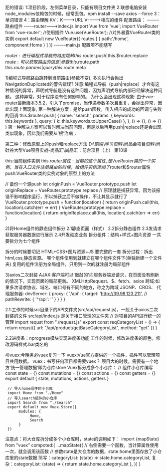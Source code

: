 犯的错误:
1:项目阶段，左侧菜单目录，只能有项目文件夹
2:联想电脑安装node_modules依赖包的时候，经常丢包。npm install --save axios --force
3：单词错误
4：路由理解
KV：K--->URL  V---->相应的组件
配置路由：
     ------路由组件
     -----router--->index.js
                  import Vue  from 'vue';
                  import VueRouter from 'vue-router';
                  //使用插件
                  Vue.use(VueRouter);
                  //对外暴露VueRouter类的实例
                  export default new VueRouter({
                       routes:[
                            {
                                 path:'/home',
                                 component:Home
                            }
                       ]
                  })
    ------main.js   配置项不能瞎写


$router:进行编程式导航的路由跳转
this.$router.push|this.$router.replace
$route:可以获取路由的信息|参数
this.$route.path
this.$route.params|query
this.$route.meta


1)编程式导航路由跳转到当前路由(参数不变), 多次执行会抛出NavigationDuplicated的警告错误?
注意:编程式导航（push|replace）才会有这种情况的异常，声明式导航是没有这种问题，因为声明式导航内部已经解决这种问题。
这种异常，对于程序没有任何影响的。
为什么会出现这种现象:
由于vue-router最新版本3.5.2，引入了promise，当传递参数多次且重复，会抛出异常，因此出现上面现象,
第一种解决方案：是给push函数，传入相应的成功的回调与失败的回调
      this.$router.push(
        {
          name: 'search',
          params: { keywords: this.keywords },
          query: { k: this.keywords.toUpperCase() },
        },
        () => {},
        () => {} 
      )
第一种解决方案可以暂时解决当前问题，但是以后再用push|replace还是会出现类似现象，因此我们需要从‘根’治病；

第二种：修改原型上的push和replace方法  D:\前端\学习资料\尚品会项目资料\尚硅谷大型Vue项目实战-尚品汇\尚品汇：前台项目（上） 第10课

this:当前组件实例
this.$router属性:当前的这个属性,是VueRouter类的一个实例，当在入口文件注册路由的时候，给组件实例添加了$router和$router属性
push:VueRouter类的实例对象的原型上的方法

// 备份一个源push
let originPush = VueRouter.prototype.push
let originReplace = VueRouter.prototype.replace
// 原理就是捕获异常。因为该报错不影响程序运行，所以捕获之后不做操作，不让其显示就行了
VueRouter.prototype.push = function(location) {
    return originPush.call(this, location).catch(err => err)
}
VueRouter.prototype.replace = function(location) {
    return originReplace.call(this, location).catch(err => err)
}




2)将Home组件的静态组件拆分
2.1静态页面（样式）
2.2拆分静态组件
2.3发请求获取服务器数据进行展示
2.4开发动态业务
拆分组件：结构+样式+图片资源
一共要拆分为七个组件

拆分的时候要切记 HTML+CSS+图片资源+JS 要完整的一套
拆分过程：拆出html,css,静态资源。
哪个组件使用到就建立在哪个组件文件下(单独新建一个文件夹)
复用的组件注册为全局组件，只用到一次的就注册为局部组件






3)axios二次封装
AJAX:客户端可以'敲敲的'向服务器端发请求，在页面没有刷新的情况下，实现页面的局部更新。
XMLHttpRequest、$、fetch、axios
跨域:如果多次请求协议、域名、端口号有不同的地方，称之为跨域
JSONP、CROS、
代理服务器:
     devServer: {
        proxy: {
            '/api': {
                target: 'http://39.98.123.211',
                // pathRewrite: { '^/api': '' }
            }
        }
    }

2.1:工作的时候src目录下的API文件夹(src/api/request.js)，一般关于axios二次封装的文件
    src/api/index.js 是关于接口管理的文件夹
          // 对项目的API进行统一的管理
          import requst from "./request.js"
          export const reqCategoryList = () => {
               return requst({ url: "/api/product/getBaseCategoryList", method: "get" })
          }

2.2进度条：nprogress模块实现进度条功能
工作的时候，修改进度条的颜色，修改源码样式.bar类名的






4)vuex:今晚务必vuex复习一下
vuex:Vue官方提供的一个插件，插件可以管理项目共用数据。
vuex：书写任何项目都需要vuex？
项目大的时候，需要有一个地方‘统一管理数据’即为仓库store
Vuex拆分成多个小仓库：
     // 组件小仓库编写
     const state = {}
     const mutations = {}
     const actions = {}
     const getters = {}
     export default {
          state,
          mutations,
          actions,
          getters
     }


     // 导入home组件的小仓库
     import Home from "./Home"
     // 导入search组件的小仓库
     import Search from "./Search"
     export default new Vuex.Store({
          modules: {
               Home,
               Search
          }
     })

注意点：将大仓库拆分成多个小仓库时，state的调用如下：
          import {mapState} from "vuex"
          compoted:{
               ...mapState({
                    // 右侧需要一个函数，当计算属性使用一次，就会调用该函数
                    // 参数state是大仓库的数据，state.home里面存放了小仓库里的state数据
                    简写：categoryList: (state) => state.home.categoryList,
                    复杂：categoryList: (state) => {
                         return state.home.categoryList
                    },
               })
          }

     
   


















